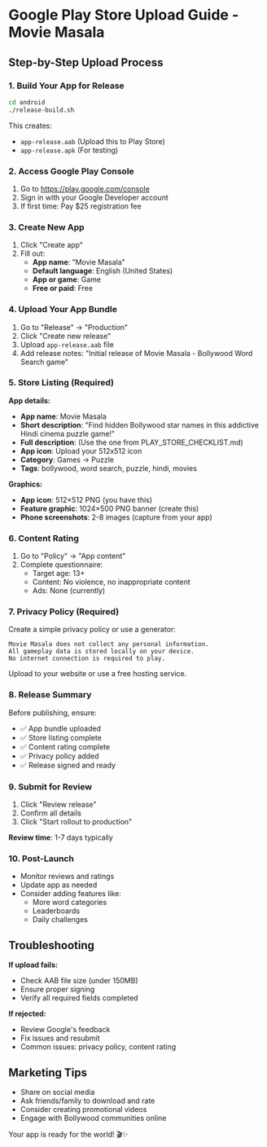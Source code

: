 # Google Play Store Upload Guide - Movie Masala

## Step-by-Step Upload Process

### 1. Build Your App for Release
```bash
cd android
./release-build.sh
```
This creates:
- `app-release.aab` (Upload this to Play Store)
- `app-release.apk` (For testing)

### 2. Access Google Play Console
1. Go to https://play.google.com/console
2. Sign in with your Google Developer account
3. If first time: Pay $25 registration fee

### 3. Create New App
1. Click "Create app"
2. Fill out:
   - **App name**: "Movie Masala"
   - **Default language**: English (United States)
   - **App or game**: Game
   - **Free or paid**: Free

### 4. Upload Your App Bundle
1. Go to "Release" → "Production"
2. Click "Create new release"
3. Upload `app-release.aab` file
4. Add release notes: "Initial release of Movie Masala - Bollywood Word Search game"

### 5. Store Listing (Required)
**App details:**
- **App name**: Movie Masala
- **Short description**: "Find hidden Bollywood star names in this addictive Hindi cinema puzzle game!"
- **Full description**: (Use the one from PLAY_STORE_CHECKLIST.md)
- **App icon**: Upload your 512x512 icon
- **Category**: Games → Puzzle
- **Tags**: bollywood, word search, puzzle, hindi, movies

**Graphics:**
- **App icon**: 512×512 PNG (you have this)
- **Feature graphic**: 1024×500 PNG banner (create this)
- **Phone screenshots**: 2-8 images (capture from your app)

### 6. Content Rating
1. Go to "Policy" → "App content"
2. Complete questionnaire:
   - Target age: 13+
   - Content: No violence, no inappropriate content
   - Ads: None (currently)

### 7. Privacy Policy (Required)
Create a simple privacy policy or use a generator:
```
Movie Masala does not collect any personal information.
All gameplay data is stored locally on your device.
No internet connection is required to play.
```
Upload to your website or use a free hosting service.

### 8. Release Summary
Before publishing, ensure:
- ✅ App bundle uploaded
- ✅ Store listing complete
- ✅ Content rating complete
- ✅ Privacy policy added
- ✅ Release signed and ready

### 9. Submit for Review
1. Click "Review release"
2. Confirm all details
3. Click "Start rollout to production"

**Review time**: 1-7 days typically

### 10. Post-Launch
- Monitor reviews and ratings
- Update app as needed
- Consider adding features like:
  - More word categories
  - Leaderboards
  - Daily challenges

## Troubleshooting

**If upload fails:**
- Check AAB file size (under 150MB)
- Ensure proper signing
- Verify all required fields completed

**If rejected:**
- Review Google's feedback
- Fix issues and resubmit
- Common issues: privacy policy, content rating

## Marketing Tips
- Share on social media
- Ask friends/family to download and rate
- Consider creating promotional videos
- Engage with Bollywood communities online

Your app is ready for the world! 🎬✨